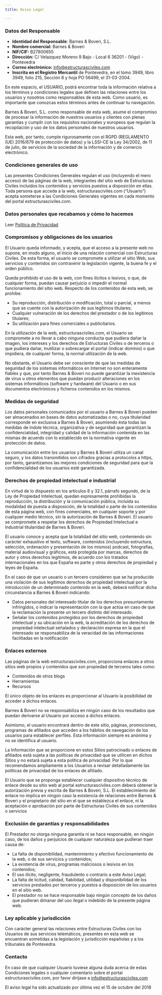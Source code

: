 ```yaml
---
title: Aviso Legal

---
```

### Datos del Responsable

* **Identidad del Responsable**: Barnes & Boveri, S.L.
* **Nombre comercial:**  Barnes & Boveri
* **NIF/CIF:** B27800655
* **Dirección:**  C/ Velazquez Moreno 9 Bajo - Local 6  36201  - (Vigo) - Pontevedra
* **Correo electrónico:** info@estructurasciviles.com
* **Inscrita en el Registro Mercantil** de Pontevedra, en el tomo 3949, libro 3949, folio 215, Sección 8 y hoja  PO 56499, el 31-03-2004.

En este espacio, el USUARIO, podrá encontrar toda la información relativa a los términos y condiciones legales que definen las relaciones entre los usuarios y nosotros como responsables de esta web. Como usuario, es importante que conozcas estos términos antes de continuar tu navegación.

Barnes & Boveri, S.L. como responsable de esta web, asume el compromiso de procesar la información de nuestros usuarios y clientes con plenas garantías y cumplir con los requisitos nacionales y europeos que regulan la recopilación y uso de los datos personales de nuestros usuarios.

Esta web, por tanto, cumple rigurosamente con el RGPD (REGLAMENTO (UE) 2016/679 de protección de datos) y  la LSSI-CE la Ley 34/2002, de 11 de julio, de servicios de la sociedad de la información y de comercio electrónico.

### Condiciones generales de uso

Las presentes Condiciones Generales regulan el uso (incluyendo el mero acceso) de las páginas de la web, integrantes del sitio web de Estructuras Civiles incluidos los contenidos y servicios puestos a disposición en ellas. Toda persona que acceda a la web, estructurasciviles.com (“Usuario”) acepta someterse a las Condiciones Generales vigentes en cada momento del portal estructurasciviles.com.

### Datos personales que recabamos y cómo lo hacemos

Leer [Política de Privacidad]()

### Compromisos y obligaciones de los usuarios

El Usuario queda informado, y acepta, que el acceso a la presente web no supone, en modo alguno, el inicio de una relación comercial con Estructuras Civiles. De esta forma, el usuario se compromete a utilizar el sitio Web, sus servicios y contenidos sin contravenir la legislación vigente, la buena fe y el orden público.

Queda prohibido el uso de la web, con fines ilícitos o lesivos, o que, de cualquier forma, puedan causar perjuicio o impedir el normal funcionamiento del sitio web. Respecto de los contenidos de esta web, se prohíbe:

* Su reproducción, distribución o modificación, total o parcial, a menos que se cuente con la autorización de sus legítimos titulares;
* Cualquier vulneración de los derechos del prestador o de los legítimos titulares; 
* Su utilización para fines comerciales o publicitarios. 

En la utilización de la web, estructurasciviles.com, el Usuario se compromete a no llevar a cabo ninguna conducta que pudiera dañar la imagen, los intereses y los derechos de Estructuras Civiles o de terceros o que pudiera dañar, inutilizar o sobrecargar el portal (indicar dominio)  o que impidiera, de cualquier forma, la normal utilización de la web.

No obstante, el Usuario debe ser consciente de que las medidas de seguridad de los sistemas informáticos en Internet no son enteramente fiables y que, por tanto Barnes & Boveri no puede garantizar la inexistencia de virus u otros elementos que puedan producir alteraciones en los sistemas informáticos (software y hardware) del Usuario o en sus documentos electrónicos y ficheros contenidos en los mismos.

### Medidas de seguridad

Los datos personales comunicados por el usuario a  Barnes & Boveri pueden ser almacenados en bases de datos automatizadas o no, cuya titularidad corresponde en exclusiva a  Barnes & Boveri, asumiendo ésta todas las medidas de índole técnica, organizativa y de seguridad que garantizan la confidencialidad, integridad y calidad de la información contenida en las mismas de acuerdo con lo establecido en la normativa vigente en protección de datos.

La comunicación entre los usuarios y  Barnes & Boveri utiliza un canal seguro, y los  datos transmitidos son cifrados gracias a protocolos a https, por tanto, garantizamos las mejores condiciones de seguridad para que la confidencialidad de los usuarios esté garantizada.

### Derechos de propiedad intelectual e industrial

En virtud de lo dispuesto en los artículos 8 y 32.1, párrafo segundo, de la Ley de Propiedad Intelectual, quedan expresamente prohibidas la reproducción, la distribución y la comunicación pública, incluida su modalidad de puesta a disposición, de la totalidad o parte de los contenidos de esta página web, con fines comerciales, en cualquier soporte y por cualquier medio técnico, sin la autorización de Barnes & Boveri. El usuario se compromete a respetar los derechos de Propiedad Intelectual e Industrial titularidad de Barnes & Boveri.

El usuario conoce y acepta que la totalidad del sitio web, conteniendo sin carácter exhaustivo el texto, software, contenidos (incluyendo estructura, selección, ordenación y presentación de los mismos) podcast, fotografías, material audiovisual y gráficos, está protegida por marcas, derechos de autor y otros derechos legítimos, de acuerdo con los tratados internacionales en los que España es parte y otros derechos de propiedad y leyes de España.

En el caso de que un usuario o un tercero consideren que se ha producido una violación de sus legítimos derechos de propiedad intelectual por la introducción de un determinado contenido en la web,  deberá notificar dicha circunstancia a Barnes & Boveri indicando:

* Datos personales del interesado titular de los derechos presuntamente infringidos, o indicar la representación con la que actúa en caso de que la reclamación la presente un tercero distinto del interesado.
* Señalar los contenidos protegidos por los derechos de propiedad intelectual y su ubicación en la web, la acreditación de los derechos de propiedad intelectual señalados y declaración expresa en la que el interesado se responsabiliza de la veracidad de las informaciones facilitadas en la notificación

### Enlaces externos

Las páginas de la web estructurasciviles.com, proporciona enlaces a otros sitios web propios y contenidos que son propiedad de terceros tales como:

* Contenidos de otros blogs
* Herramientas 
* Recursos 

El único objeto de los enlaces es proporcionar al Usuario la posibilidad de acceder a dichos enlaces.

Barnes & Boveri no se responsabiliza en ningún caso de los resultados que puedan derivarse al Usuario por acceso a dichos enlaces.

Asimismo, el usuario encontrará dentro de este sitio, páginas, promociones, programas de afiliados que acceden a los hábitos de navegación de los usuarios para establecer perfiles. Esta información siempre es anónima y no se identifica al usuario.

La Información que se proporcione en estos Sitios patrocinado o enlaces de afiliados está sujeta a las políticas de privacidad que se utilicen en dichos Sitios y no estará sujeta a esta política de privacidad. Por lo que recomendamos ampliamente a los Usuarios a revisar detalladamente las políticas de privacidad de los enlaces de afiliado.

El Usuario que se proponga establecer cualquier dispositivo técnico de enlace desde su sitio web al portal estructurasciviles.com deberá obtener la autorización previa y escrita de Barnes & Boveri, S.L. El establecimiento del enlace no implica en ningún caso la existencia de relaciones entre Barnes & Boveri y el propietario del sitio en el que se establezca el enlace, ni la aceptación o aprobación por parte de Estructuras Civiles de sus contenidos o servicios

### Exclusión de garantías y responsabilidades

El Prestador no otorga ninguna garantía ni se hace responsable, en ningún caso, de los daños y perjuicios de cualquier naturaleza que pudieran traer causa de:

* La falta de disponibilidad, mantenimiento y efectivo funcionamiento de la web, o de sus servicios y contenidos;
* La existencia de virus, programas maliciosos o lesivos en los contenidos; 
* El uso ilícito, negligente, fraudulento o contrario a este Aviso Legal; 
* La falta de licitud, calidad, fiabilidad, utilidad y disponibilidad de los servicios prestados por terceros y puestos a disposición de los usuarios en el sitio web. 
* El prestador no se hace responsable bajo ningún concepto de los daños que pudieran dimanar del uso ilegal o indebido de la presente página web. 

### Ley aplicable y jurisdicción

Con carácter general las relaciones entre Estructuras Civiles con los Usuarios de sus servicios telemáticos, presentes en esta web se encuentran sometidas a la legislación y jurisdicción españolas y a los tribunales de Pontevedra.

### Contacto

En caso de que cualquier Usuario tuviese alguna duda acerca de estas Condiciones legales o cualquier comentario sobre el portal estructurasciviles.com, por favor diríjase a info@estructurasciviles.com

El aviso legal  ha sido actualizado por última vez el 15 de octubre del 2018